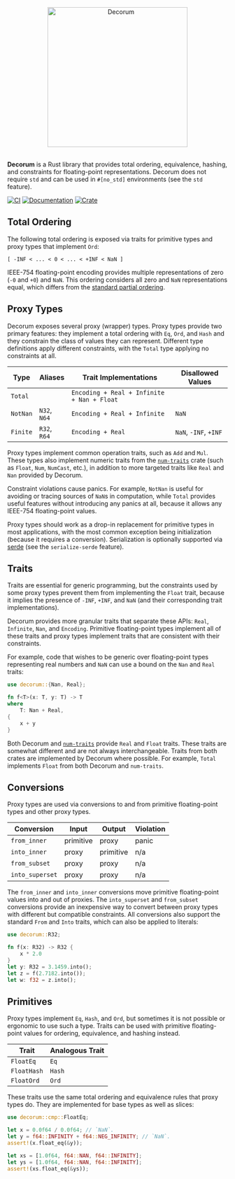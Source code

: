 <div align="center">
    <img alt="Decorum" src="https://raw.githubusercontent.com/olson-sean-k/decorum/master/doc/decorum.svg?sanitize=true" width="320"/>
</div>
<br/>

**Decorum** is a Rust library that provides total ordering, equivalence,
hashing, and constraints for floating-point representations. Decorum does not
require `std` and can be used in `#[no_std]` environments (see the `std`
feature).

[![CI](https://github.com/olson-sean-k/decorum/workflows/CI/badge.svg)](https://github.com/olson-sean-k/decorum/actions)
[![Documentation](https://docs.rs/decorum/badge.svg)](https://docs.rs/decorum)
[![Crate](https://img.shields.io/crates/v/decorum.svg)](https://crates.io/crates/decorum)

## Total Ordering

The following total ordering is exposed via traits for primitive types and proxy
types that implement `Ord`:

```
[ -INF < ... < 0 < ... < +INF < NaN ]
```

IEEE-754 floating-point encoding provides multiple representations of zero (`-0`
and `+0`) and `NaN`. This ordering considers all zero and `NaN` representations
equal, which differs from the [standard partial
ordering](https://en.wikipedia.org/wiki/NaN#Comparison_with_NaN).

## Proxy Types

Decorum exposes several proxy (wrapper) types. Proxy types provide two primary
features: they implement a total ordering with `Eq`, `Ord`, and `Hash` and they
constrain the class of values they can represent. Different type definitions
apply different constraints, with the `Total` type applying no constraints at
all.

| Type     | Aliases      | Trait Implementations                      | Disallowed Values     |
|----------|--------------|--------------------------------------------|-----------------------|
| `Total`  |              | `Encoding + Real + Infinite + Nan + Float` |                       |
| `NotNan` | `N32`, `N64` | `Encoding + Real + Infinite`               | `NaN`                 |
| `Finite` | `R32`, `R64` | `Encoding + Real`                          | `NaN`, `-INF`, `+INF` |


Proxy types implement common operation traits, such as `Add` and `Mul`. These
types also implement numeric traits from the
[`num-traits`](https://crates.io/crate/num-traits) crate (such as `Float`,
`Num`, `NumCast`, etc.), in addition to more targeted traits like `Real` and
`Nan` provided by Decorum.

Constraint violations cause panics. For example, `NotNan` is useful for avoiding
or tracing sources of `NaN`s in computation, while `Total` provides useful
features without introducing any panics at all, because it allows any IEEE-754
floating-point values.

Proxy types should work as a drop-in replacement for primitive types in most
applications, with the most common exception being initialization (because it
requires a conversion). Serialization is optionally supported via
[serde](https://crates.io/crates/serde) (see the `serialize-serde` feature).

## Traits

Traits are essential for generic programming, but the constraints used by some
proxy types prevent them from implementing the `Float` trait, because it implies
the presence of `-INF`, `+INF`, and `NaN` (and their corresponding trait
implementations).

Decorum provides more granular traits that separate these APIs: `Real`,
`Infinite`, `Nan`, and `Encoding`. Primitive floating-point types implement all
of these traits and proxy types implement traits that are consistent with their
constraints.

For example, code that wishes to be generic over floating-point types
representing real numbers and `NaN` can use a bound on the `Nan` and `Real`
traits:

```rust
use decorum::{Nan, Real};

fn f<T>(x: T, y: T) -> T
where
    T: Nan + Real,
{
    x + y
}
```

Both Decorum and [`num-traits`](https://crates.io/crate/num-traits) provide
`Real` and `Float` traits. These traits are somewhat different and are not
always interchangeable. Traits from both crates are implemented by Decorum where
possible. For example, `Total` implements `Float` from both Decorum and
`num-traits`.

## Conversions

Proxy types are used via conversions to and from primitive floating-point
types and other proxy types.

| Conversion      | Input     | Output    | Violation |
|-----------------|-----------|-----------|-----------|
| `from_inner`    | primitive | proxy     | panic     |
| `into_inner`    | proxy     | primitive | n/a       |
| `from_subset`   | proxy     | proxy     | n/a       |
| `into_superset` | proxy     | proxy     | n/a       |

The `from_inner` and `into_inner` conversions move primitive floating-point
values into and out of proxies. The `into_superset` and `from_subset`
conversions provide an inexpensive way to convert between proxy types with
different but compatible constraints. All conversions also support the standard
`From` and `Into` traits, which can also be applied to literals:

```rust
use decorum::R32;

fn f(x: R32) -> R32 {
    x * 2.0
}
let y: R32 = 3.1459.into();
let z = f(2.7182.into());
let w: f32 = z.into();
```

## Primitives

Proxy types implement `Eq`, `Hash`, and `Ord`, but sometimes it is not
possible or ergonomic to use such a type. Traits can be used with primitive
floating-point values for ordering, equivalence, and hashing instead.

| Trait       | Analogous Trait  |
|-------------|------------------|
| `FloatEq`   | `Eq`             |
| `FloatHash` | `Hash`           |
| `FloatOrd`  | `Ord`            |

These traits use the same total ordering and equivalence rules that proxy types
do. They are implemented for base types as well as slices:

```rust
use decorum::cmp::FloatEq;

let x = 0.0f64 / 0.0f64; // `NaN`.
let y = f64::INFINITY + f64::NEG_INFINITY; // `NaN`.
assert!(x.float_eq(&y));

let xs = [1.0f64, f64::NAN, f64::INFINITY];
let ys = [1.0f64, f64::NAN, f64::INFINITY];
assert!(xs.float_eq(&ys));
```
